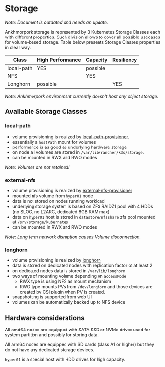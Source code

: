 # Storage

_Note: Document is outdated and needs an update._

Ankhmorpork storage is represented by 3 Kubernetes Storage Classes each with different properties. Such division allows to cover all possible usecases for volume-based storage. Table below presents Storage Classes properties in clear way.

Class      | High Performance | Capacity  | Resiliency
-----------|------------------|-----------|-----------
local-path | YES              | possible  |
NFS        |                  |   YES     |
Longhorn   | possible         |           |  YES

_Note: Ankhmorpork environment currently doesn't host any object storage._

## Available Storage Classes

### local-path

- volume provisioning is realized by [local-path-provisioner](https://github.com/rancher/local-path-provisioner).
- essentially a `hostPath` mount for volumes
- performance is as good as underlying hardware storage
- on node all volumes are stored in `/var/lib/rancher/k3s/storage`.
- can be mounted in RWX and RWO modes

_Note: Volumes are not retained!_

### external-nfs

- volume provisioning is realized by [external-nfs-provisioner](https://github.com/kubernetes-sigs/nfs-subdir-external-provisioner)
- mounted nfs volume from `hyper01` node
- data is not stored on nodes running workload
- underlying storage system is based on ZFS RAIDZ1 pool with 4 HDDs (no SLOG, no L2ARC, dedicated 8GB RAM max)
- data on `hyper01` host is stored in `datastore/nfsshare` zfs pool mounted at `/srv/storage/kubernetes`
- can be mounted in RWX and RWO modes

_Note: Long term network disruption causes Volume disconnection._

### longhorn

- volume provisioning is realized by [longhorn](https://longhorn.io/)
- data is stored on dedicated nodes with replication factor of at least 2
- on dedicated nodes data is stored in `/var/lib/longhorn`
- two ways of mounting volume depending on `accessMode`
  - RWX type is using NFS as mount mechanism
  - RWO type mounts PVs from `/dev/longhorn` and those devices are created by CSI plugin when PV is created.
- snapshotting is supported from web UI
- volumes can be automatically backed up to NFS device

## Hardware considerations

All amd64 nodes are equipped with SATA SSD or NVMe drives used for system partition and possibly for storing data.

All arm64 nodes are equipped with SD cards (class A1 or higher) but they do not have any dedicated storage devices.

`hyper01` is a special host with HDD drives for high capacity.
